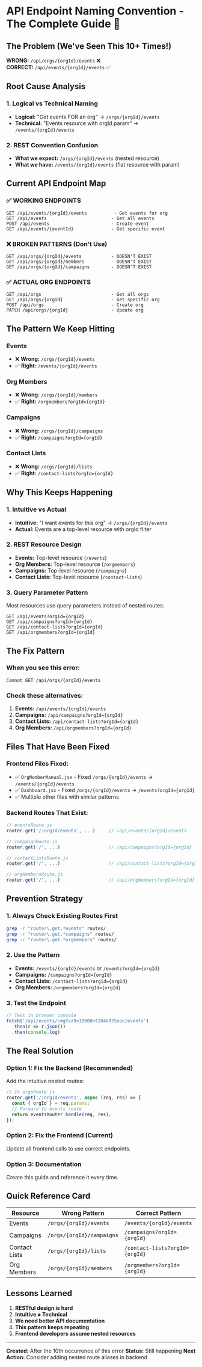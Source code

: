 # API Endpoint Naming Convention - The Complete Guide 🎯

## The Problem (We've Seen This 10+ Times!)
**WRONG:** `/api/orgs/{orgId}/events` ❌  
**CORRECT:** `/api/events/{orgId}/events` ✅

## Root Cause Analysis

### 1. **Logical vs Technical Naming**
- **Logical:** "Get events FOR an org" → `/orgs/{orgId}/events`
- **Technical:** "Events resource with orgId param" → `/events/{orgId}/events`

### 2. **REST Convention Confusion**
- **What we expect:** `/orgs/{orgId}/events` (nested resource)
- **What we have:** `/events/{orgId}/events` (flat resource with param)

## Current API Endpoint Map

### ✅ **WORKING ENDPOINTS**
```
GET /api/events/{orgId}/events          - Get events for org
GET /api/events                        - Get all events
POST /api/events                       - Create event
GET /api/events/{eventId}              - Get specific event
```

### ❌ **BROKEN PATTERNS (Don't Use)**
```
GET /api/orgs/{orgId}/events           - DOESN'T EXIST
GET /api/orgs/{orgId}/members          - DOESN'T EXIST  
GET /api/orgs/{orgId}/campaigns        - DOESN'T EXIST
```

### ✅ **ACTUAL ORG ENDPOINTS**
```
GET /api/orgs                          - Get all orgs
GET /api/orgs/{orgId}                  - Get specific org
POST /api/orgs                         - Create org
PATCH /api/orgs/{orgId}                - Update org
```

## The Pattern We Keep Hitting

### **Events**
- ❌ **Wrong:** `/orgs/{orgId}/events`
- ✅ **Right:** `/events/{orgId}/events`

### **Org Members** 
- ❌ **Wrong:** `/orgs/{orgId}/members`
- ✅ **Right:** `/orgmembers?orgId={orgId}`

### **Campaigns**
- ❌ **Wrong:** `/orgs/{orgId}/campaigns`
- ✅ **Right:** `/campaigns?orgId={orgId}`

### **Contact Lists**
- ❌ **Wrong:** `/orgs/{orgId}/lists`
- ✅ **Right:** `/contact-lists?orgId={orgId}`

## Why This Keeps Happening

### 1. **Intuitive vs Actual**
- **Intuitive:** "I want events for this org" → `/orgs/{orgId}/events`
- **Actual:** Events are a top-level resource with orgId filter

### 2. **REST Resource Design**
- **Events:** Top-level resource (`/events`)
- **Org Members:** Top-level resource (`/orgmembers`) 
- **Campaigns:** Top-level resource (`/campaigns`)
- **Contact Lists:** Top-level resource (`/contact-lists`)

### 3. **Query Parameter Pattern**
Most resources use query parameters instead of nested routes:
```
GET /api/events?orgId={orgId}
GET /api/campaigns?orgId={orgId}
GET /api/contact-lists?orgId={orgId}
GET /api/orgmembers?orgId={orgId}
```

## The Fix Pattern

### **When you see this error:**
```
Cannot GET /api/orgs/{orgId}/events
```

### **Check these alternatives:**
1. **Events:** `/api/events/{orgId}/events`
2. **Campaigns:** `/api/campaigns?orgId={orgId}`
3. **Contact Lists:** `/api/contact-lists?orgId={orgId}`
4. **Org Members:** `/api/orgmembers?orgId={orgId}`

## Files That Have Been Fixed

### **Frontend Files Fixed:**
- ✅ `OrgMemberManual.jsx` - Fixed `/orgs/{orgId}/events` → `/events/{orgId}/events`
- ✅ `Dashboard.jsx` - Fixed `/orgs/{orgId}/events` → `/events?orgId={orgId}`
- ✅ Multiple other files with similar patterns

### **Backend Routes That Exist:**
```javascript
// eventsRoute.js
router.get('/:orgId/events', ...)     // /api/events/{orgId}/events

// campaignRoute.js  
router.get('/', ...)                  // /api/campaigns?orgId={orgId}

// contactListsRoute.js
router.get('/', ...)                  // /api/contact-lists?orgId={orgId}

// orgMembersRoute.js
router.get('/', ...)                  // /api/orgmembers?orgId={orgId}
```

## Prevention Strategy

### 1. **Always Check Existing Routes First**
```bash
grep -r "router\.get.*events" routes/
grep -r "router\.get.*campaigns" routes/
grep -r "router\.get.*orgmembers" routes/
```

### 2. **Use the Pattern**
- **Events:** `/events/{orgId}/events` or `/events?orgId={orgId}`
- **Campaigns:** `/campaigns?orgId={orgId}`
- **Contact Lists:** `/contact-lists?orgId={orgId}`
- **Org Members:** `/orgmembers?orgId={orgId}`

### 3. **Test the Endpoint**
```javascript
// Test in browser console
fetch('/api/events/cmgfvz9v10000nt284k875eoc/events')
  .then(r => r.json())
  .then(console.log)
```

## The Real Solution

### **Option 1: Fix the Backend (Recommended)**
Add the intuitive nested routes:
```javascript
// In orgsRoute.js
router.get('/:orgId/events', async (req, res) => {
  const { orgId } = req.params;
  // Forward to events route
  return eventsRouter.handle(req, res);
});
```

### **Option 2: Fix the Frontend (Current)**
Update all frontend calls to use correct endpoints.

### **Option 3: Documentation**
Create this guide and reference it every time.

## Quick Reference Card

| Resource | Wrong Pattern | Correct Pattern |
|----------|---------------|-----------------|
| Events | `/orgs/{orgId}/events` | `/events/{orgId}/events` |
| Campaigns | `/orgs/{orgId}/campaigns` | `/campaigns?orgId={orgId}` |
| Contact Lists | `/orgs/{orgId}/lists` | `/contact-lists?orgId={orgId}` |
| Org Members | `/orgs/{orgId}/members` | `/orgmembers?orgId={orgId}` |

## Lessons Learned

1. **RESTful design is hard**
2. **Intuitive ≠ Technical**
3. **We need better API documentation**
4. **This pattern keeps repeating**
5. **Frontend developers assume nested resources**

---
**Created:** After the 10th occurrence of this error
**Status:** Still happening
**Next Action:** Consider adding nested route aliases in backend
